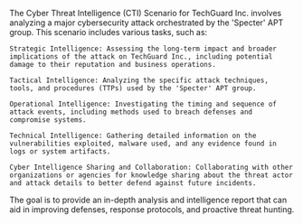 The Cyber Threat Intelligence (CTI) Scenario for TechGuard Inc. involves analyzing a major cybersecurity attack orchestrated by the 'Specter' APT group. This scenario includes various tasks, such as:

    Strategic Intelligence: Assessing the long-term impact and broader implications of the attack on TechGuard Inc., including potential damage to their reputation and business operations.

    Tactical Intelligence: Analyzing the specific attack techniques, tools, and procedures (TTPs) used by the 'Specter' APT group.

    Operational Intelligence: Investigating the timing and sequence of attack events, including methods used to breach defenses and compromise systems.

    Technical Intelligence: Gathering detailed information on the vulnerabilities exploited, malware used, and any evidence found in logs or system artifacts.

    Cyber Intelligence Sharing and Collaboration: Collaborating with other organizations or agencies for knowledge sharing about the threat actor and attack details to better defend against future incidents.

The goal is to provide an in-depth analysis and intelligence report that can aid in improving defenses, response protocols, and proactive threat hunting.

